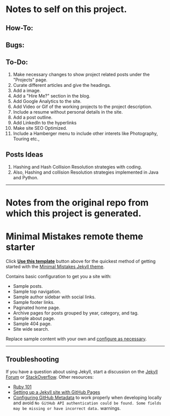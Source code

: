 # Notes to self on this project.

## How-To:

## Bugs:

## To-Do:
1. Make necessary changes to show project related posts under the "Projects" page.
2. Curate different articles and give the headings.
3. Add a image.
4. Add a "Hire Me?" section in the blog.
5. Add Google Analytics to the site. 
6. Add Video or Gif of the working projects to the project description.
7. Include a resume without personal details in the site.
8. Add a post outline.
9. Add LinkedIn to the hyperlinks
10. Make site SEO Optimized.
11. Include a Hamberger menu to include other interets like Photography, Touring etc.,

## Posts Ideas
1. Hashing and Hash Collision Resolution strategies with coding. 
2. Also, Hashing and collision Resolution strategies implemented in Java and Python.

---------------------------------------------------------------
# Notes from the original repo from which this project is generated.

# Minimal Mistakes remote theme starter

Click [**Use this template**](https://github.com/mmistakes/mm-github-pages-starter/generate) button above for the quickest method of getting started with the [Minimal Mistakes Jekyll theme](https://github.com/mmistakes/minimal-mistakes).

Contains basic configuration to get you a site with:

- Sample posts.
- Sample top navigation.
- Sample author sidebar with social links.
- Sample footer links.
- Paginated home page.
- Archive pages for posts grouped by year, category, and tag.
- Sample about page.
- Sample 404 page.
- Site wide search.

Replace sample content with your own and [configure as necessary](https://mmistakes.github.io/minimal-mistakes/docs/configuration/).

---

## Troubleshooting

If you have a question about using Jekyll, start a discussion on the [Jekyll Forum](https://talk.jekyllrb.com/) or [StackOverflow](https://stackoverflow.com/questions/tagged/jekyll). Other resources:

- [Ruby 101](https://jekyllrb.com/docs/ruby-101/)
- [Setting up a Jekyll site with GitHub Pages](https://jekyllrb.com/docs/github-pages/)
- [Configuring GitHub Metadata](https://github.com/jekyll/github-metadata/blob/master/docs/configuration.md#configuration) to work properly when developing locally and avoid `No GitHub API authentication could be found. Some fields may be missing or have incorrect data.` warnings.
